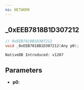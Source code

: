 ```yaml
---
ns: NETWORK
---
```

## _0xEEB7818B1D307212

```c
// 0xEEB7818B1D307212
void _0xEEB7818B1D307212(Any p0);
```

```
NativeDB Introduced: v1207
```

## Parameters
* **p0**:
